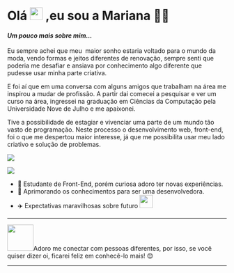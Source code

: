 # Olá <img src="https://github.com/TheDudeThatCode/TheDudeThatCode/blob/master/Assets/Hi.gif" width="29px"> ,eu sou a Mariana :woman_technologist:


#### _Um pouco mais sobre mim..._      
Eu sempre achei que meu  maior sonho estaria voltado para o mundo da moda, vendo formas e jeitos diferentes de renovação, sempre senti que poderia me desafiar 
e ansiava por conhecimento algo diferente que pudesse  usar minha parte criativa.

E foi aí que em uma conversa com alguns amigos que trabalham na área me inspirou a mudar de profissão.  A partir dai comecei a pesquisar e ver um curso na área, ingressei na graduação em Ciências da Computação pela Universidade Nove de Julho e me apaixonei. 

Tive a possibilidade de estagiar e vivenciar uma parte de um mundo tão vasto de programação. Neste processo o desenvolvimento web, front-end, foi o que me despertou maior interesse, já que me possibilita usar meu lado criativo e solução de problemas.


<img src='https://www.google.com/url?sa=i&url=https%3A%2F%2Fwww.ladobe.com.mx%2F2021%2F10%2Fenviado-el-25-10-2021-cuando-terminara-la-vacunacion-en-puebla%2F&psig=AOvVaw3SkLX8MUPwh97ayfIwRojQ&ust=1648729217112000&source=images&cd=vfe&ved=0CAsQjRxqFwoTCPjE7ZDp7fYCFQAAAAAdAAAAABAX'> 


![](name-of-giphy.gif)

 - :yellow_heart:  Estudante de Front-End, porém curiosa adoro ter novas experiências.
 - :rocket:  Aprimorando os conhecimentos para ser uma desenvolvedora.
 - :airplane:  Expectativas maravilhosas sobre futuro <img src="https://media.giphy.com/media/WUlplcMpOCEmTGBtBW/giphy.gif" width="30"> 
 ---
 
<img src="https://media.giphy.com/media/LnQjpWaON8nhr21vNW/giphy.gif" width="60">Adoro me conectar com pessoas diferentes, por isso, se você quiser dizer oi, ficarei feliz em conhecê-lo mais! :blush:     

---
